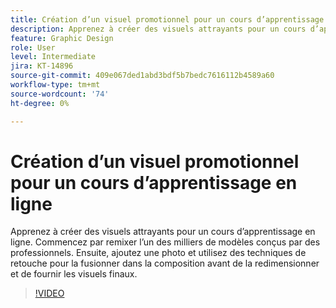 ```yaml
---
title: Création d’un visuel promotionnel pour un cours d’apprentissage en ligne
description: Apprenez à créer des visuels attrayants pour un cours d’apprentissage en ligne
feature: Graphic Design
role: User
level: Intermediate
jira: KT-14896
source-git-commit: 409e067ded1abd3bdf5b7bedc7616112b4589a60
workflow-type: tm+mt
source-wordcount: '74'
ht-degree: 0%

---
```


# Création d’un visuel promotionnel pour un cours d’apprentissage en ligne

Apprenez à créer des visuels attrayants pour un cours d’apprentissage en ligne. Commencez par remixer l’un des milliers de modèles conçus par des professionnels. Ensuite, ajoutez une photo et utilisez des techniques de retouche pour la fusionner dans la composition avant de la redimensionner et de fournir les visuels finaux.

>[!VIDEO](https://video.tv.adobe.com/v/3427122?quality=12&learn=on&hidetitle=true)
